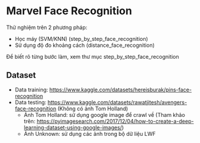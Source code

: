 # Marvel Face Recognition

Thử nghiệm trên 2 phương pháp:
- Học máy (SVM/KNN) (step_by_step_face_recognition)
- Sử dụng độ đo khoảng cách (distance_face_recognition)

Để biết rõ từng bước làm, xem thư mục step_by_step_face_recognition

## Dataset
- Data training: https://www.kaggle.com/datasets/hereisburak/pins-face-recognition
- Data testing: https://www.kaggle.com/datasets/rawatjitesh/avengers-face-recognition (Không có ảnh Tom Holland)
    + Ảnh Tom Holland: sử dụng google image để crawl về (Tham khảo trên: https://pyimagesearch.com/2017/12/04/how-to-create-a-deep-learning-dataset-using-google-images/)
    + Ảnh Unknown: sử dụng các ảnh trong bộ dữ liệu LWF